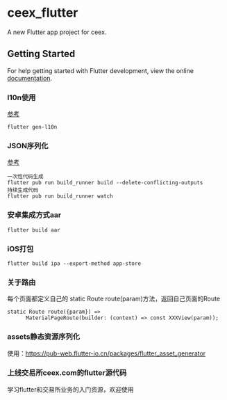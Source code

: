 # ceex_flutter

A new Flutter app project for ceex.

## Getting Started

For help getting started with Flutter development, view the online
[documentation](https://flutter.dev/).


### l10n使用
[参考](https://flutter.cn/docs/accessibility-and-localization/internationalization#messages-with-numbers-and-currencies)
```
flutter gen-l10n
```


### JSON序列化
[参考](https://flutter.cn/docs/data-and-backend/serialization/json)
```
一次性代码生成
flutter pub run build_runner build --delete-conflicting-outputs
持续生成代码
flutter pub run build_runner watch
```

### 安卓集成方式aar
```
flutter build aar
```

### iOS打包
```
flutter build ipa --export-method app-store
```

### 关于路由

每个页面都定义自己的 static Route route(param)方法，返回自己页面的Route
```
static Route route({param}) =>
      MaterialPageRoute(builder: (context) => const XXXView(param));
```


### assets静态资源序列化

使用：https://pub-web.flutter-io.cn/packages/flutter_asset_generator

### 上线交易所ceex.com的flutter源代码

学习flutter和交易所业务的入门资源，欢迎使用
